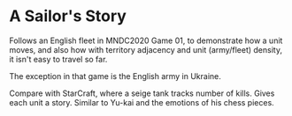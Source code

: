 # A Sailor's Story

Follows an English fleet in MNDC2020 Game 01, to demonstrate how a unit moves, and also how with territory adjacency and unit (army/fleet) density, it isn't easy to travel so far. 

The exception in that game is the English army in Ukraine. 

Compare with StarCraft, where a seige tank tracks number of kills. Gives each unit a story. Similar to Yu-kai and the emotions of his chess pieces. 